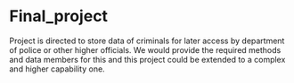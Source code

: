 # Final_project
Project is directed to store data of criminals for later access by department of police or other higher officials. We would provide the required methods and data members for this and this project could be extended to a complex and higher capability one.
